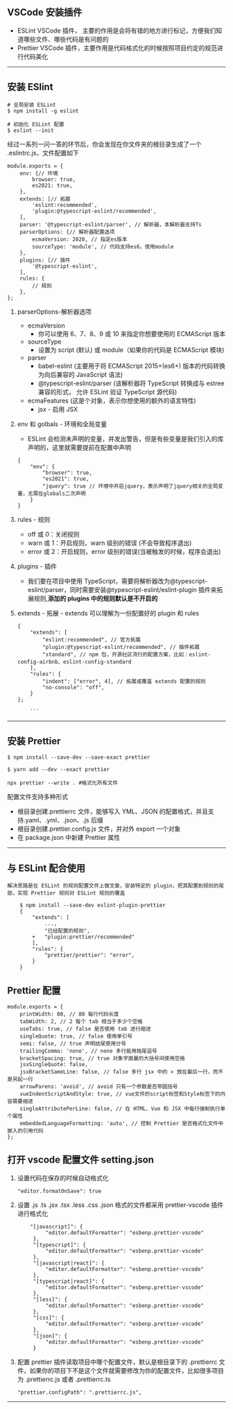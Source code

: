 ## VSCode 安装插件

- ESLint VSCode 插件， 主要的作用是会将有错的地方进行标记，方便我们知道哪些文件、哪些代码是有问题的
- Prettier VSCode 插件，主要作用是代码格式化的时候按照项目约定的规范进行代码美化

---

## 安装 ESlint

```
# 全局安装 ESLint
$ npm install -g eslint

# 初始化 ESLint 配置
$ eslint --init
```

经过一系列一问一答的环节后，你会发现在你文件夹的根目录生成了一个 .eslintrc.js，文件配置如下

```
module.exports = {
	env: {// 环境
		browser: true,
		es2021: true,
	},
	extends: [// 拓展
		'eslint:recommended',
		'plugin:@typescript-eslint/recommended',
	],
	parser: '@typescript-eslint/parser', // 解析器，本解析器支持Ts
	parserOptions: {// 解析器配置选项
		ecmaVersion: 2020, // 指定es版本
		sourceType: 'module', // 代码支持es6，使用module
	},
	plugins: [// 插件
		'@typescript-eslint',
	],
	rules: {
		// 规则
	},
};
```

1.  parserOptions-解析器选项
    - ecmaVersion
      - 你可以使用 6、7、8、9 或 10 来指定你想要使用的 ECMAScript 版本
    - sourceType
      - 设置为 script (默认) 或 module（如果你的代码是 ECMAScript 模块)
    - parser
      - babel-eslint (主要用于将 ECMAScript 2015+(es6+) 版本的代码转换为向后兼容的 JavaScript 语法)
      - @typescript-eslint/parser (该解析器将 TypeScript 转换成与 estree 兼容的形式， 允许 ESLint 验证 TypeScript 源代码)
    - ecmaFeatures (这是个对象，表示你想使用的额外的语言特性)
      - jsx - 启用 JSX
2.  env 和 golbals - 环境和全局变量

    - ESLint 会检测未声明的变量，并发出警告，但是有些变量是我们引入的库声明的，这里就需要提前在配置中声明

    ```
    {
        "env": {
            "browser": true,
            "es2021": true,
            "jquery": true // 环境中开启jquery，表示声明了jquery相关的全局变量，无需在globals二次声明
        }
    }

    ```

3.  rules - 规则

    - off 或 0：关闭规则
    - warn 或 1：开启规则，warn 级别的错误 (不会导致程序退出)
    - error 或 2：开启规则，error 级别的错误(当被触发的时候，程序会退出)

4.  plugins - 插件
    - 我们要在项目中使用 TypeScript，需要将解析器改为@typescript-eslint/parser，同时需要安装@typescript-eslint/eslint-plugin 插件来拓展规则,**添加的 plugins 中的规则默认是不开启的**
5.  extends - 拓展 - extends 可以理解为一份配置好的 plugin 和 rules

    ````
    {
        "extends": [
            "eslint:recommended", // 官方拓展
            "plugin:@typescript-eslint/recommended", // 插件拓展
            "standard", // npm 包，开源社区流行的配置方案，比如：eslint-config-airbnb、eslint-config-standard
        ],
        "rules": {
            "indent": ["error", 4], // 拓展或覆盖 extends 配置的规则
            "no-console": "off",
        }
    };

        ```
    ````

---

## 安装 Prettier

```
$ npm install --save-dev --save-exact prettier

$ yarn add --dev --exact prettier

npx prettier --write . #格式化所有文件

```

配置文件支持多种形式

- 根目录创建.prettierrc 文件，能够写入 YML、JSON 的配置格式，并且支持.yaml、.yml、.json、.js 后缀
- 根目录创建.prettier.config.js 文件，并对外 export 一个对象
- 在 package.json 中新建 Prettier 属性

---

## 与 ESLint 配合使用

    解决思路是在 ESLint 的规则配置文件上做文章，安装特定的 plugin，把其配置到规则的尾部，实现 Prettier 规则对 ESLint 规则的覆盖

```
    $ npm install --save-dev eslint-plugin-prettier
    {
        "extends": [
            ...,
            "已经配置的规则",
        +   "plugin:prettier/recommended"
        ],
        "rules": {
            "prettier/prettier": "error",
        }
    }
```

## Prettier 配置

```
module.exports = {
	printWidth: 80, // 80 每行代码长度
    tabWidth: 2, // 2 每个 tab 相当于多少个空格
    useTabs: true, // false 是否使用 tab 进行缩进
    singleQuote: true, // false 使用单引号
    semi: false, // true 声明结尾使用分号
    trailingComma: 'none', // none 多行抵用拖尾逗号
    bracketSpacing: true, // true 对象字面量的大括号间使用空格
    jsxSingleQuote: false,
    jsxBracketSameLine: false, // false 多行 jsx 中的 > 放在最后一行，而不是另起一行
    arrowParens: 'avoid', // avoid 只有一个参数是否带圆括号
    vueIndentScriptAndStyle: true, // vue文件的script标签和Style标签下的内容需要缩进
    singleAttributePerLine: false, // 在 HTML、Vue 和 JSX 中每行强制执行单个属性
    embeddedLanguageFormatting: 'auto', // 控制 Prettier 是否格式化文件中嵌入的引用代码
};

```

## 打开 vscode 配置文件 setting.json

1. 设置代码在保存的时候自动格式化
   ```
   "editor.formatOnSave": true
   ```
2. 设置 .js .ts .jsx .tsx .less .css .json 格式的文件都采用 prettier-vscode 插件进行格式化
   ```
       "[javascript]": {
            "editor.defaultFormatter": "esbenp.prettier-vscode"
        },
        "[typescript]": {
            "editor.defaultFormatter": "esbenp.prettier-vscode"
        },
        "[javascript|react]": {
            "editor.defaultFormatter": "esbenp.prettier-vscode"
        },
        "[typescript|react]": {
            "editor.defaultFormatter": "esbenp.prettier-vscode"
        },
        "[less]": {
            "editor.defaultFormatter": "esbenp.prettier-vscode"
        },
        "[css]": {
            "editor.defaultFormatter": "esbenp.prettier-vscode"
        },
        "[json]": {
            "editor.defaultFormatter": "esbenp.prettier-vscode"
        }
   ```
3. 配置 prettier 插件读取项目中哪个配置文件，默认是根目录下的 .prettierrc 文件，如果你的项目下不是这个文件就需要修改为你的配置文件，比如很多项目为 .prettierrc.js 或者 .prettierrc.ts

   ```
   "prettier.configPath": ".prettierrc.js",
   ```

---

